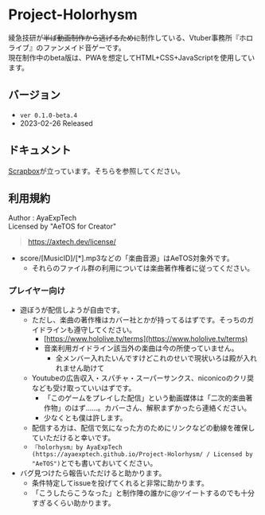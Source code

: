 # Project-Holorhysm

綾急技研が~~半ば動画制作から逃げるために~~制作している、Vtuber事務所『ホロライブ』のファンメイド音ゲーです。  
現在制作中のbeta版は、PWAを想定してHTML+CSS+JavaScriptを使用しています。

## バージョン

- `ver 0.1.0-beta.4`
- 2023-02-26 Released

## ドキュメント

[Scrapbox](https://scrapbox.io/AXT-Holorhysm/)が立っています。そちらを参照してください。

## 利用規約

Author : AyaExpTech  
Licensed by "AeTOS for Creator"
> https://axtech.dev/license/

- score/\[MusicID\]/\[*\].mp3などの「楽曲音源」はAeTOS対象外です。
    - それらのファイル群の利用については楽曲著作権者に従ってください。

### プレイヤー向け

- 遊ぼうが配信しようが自由です。
    - ただし、楽曲の著作権はカバー社とかが持ってるはずです。そっちのガイドラインも遵守してください。
        - [https://www.hololive.tv/terms](https://www.hololive.tv/terms)
        - 音楽利用ガイドライン該当外の楽曲は今の所使っていません。
            - 全メンバー入れたいんですけどこれのせいで現状いろは殿が入れれません助けて
    - Youtubeの広告収入・スパチャ・スーパーサンクス、niconicoのクリ奨なども受け取っていいはずです。
        - 「このゲームをプレイした配信」という動画媒体は「二次的楽曲著作物」のはず……。カバーさん、解釈まずかったら連絡ください。
        - 少なくとも僕は許します。
    - 配信する方は、配信で気になった方のためにリンクなどの動線を確保していただけると幸いです。
    - `『holorhysm』by AyaExpTech (https://ayaexptech.github.io/Project-Holorhysm/ / Licensed by "AeTOS")`とでも書いておいてください。
- バグ見つけたら報告いただけると助かります。
    - 条件特定してissueを投げてくれると非常に助かります。
    - 「こうしたらこうなった」と制作陣の誰かに@ツイートするのでも十分すぎるくらい助かります。
